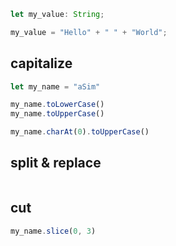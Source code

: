 ```ts
let my_value: String;

my_value = "Hello" + " " + "World";
```


## capitalize
```ts
let my_name = "aSim"

my_name.toLowerCase()
my_name.toUpperCase()

my_name.charAt(0).toUpperCase()
```


## split & replace
```ts

```


## cut
```ts
my_name.slice(0, 3)
```
